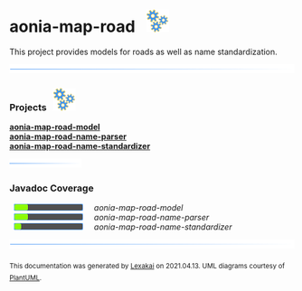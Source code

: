 # aonia-map-road &nbsp;&nbsp;![](documentation/images/gears-40.png)

This project provides models for roads as well as name standardization.

![](documentation/images/horizontal-line.png)

[//]: # (start-user-text)



[//]: # (end-user-text)

### Projects &nbsp; ![](documentation/images/gears-40.png)

[**aonia-map-road-model**](model/README.md)  
[**aonia-map-road-name-parser**](name-parser/README.md)  
[**aonia-map-road-name-standardizer**](name-standardizer/README.md)  

![](documentation/images/short-horizontal-line.png)

### Javadoc Coverage

&nbsp;  ![](documentation/images/meter-20-12.png) &nbsp; &nbsp; *aonia-map-road-model*  
&nbsp;  ![](documentation/images/meter-20-12.png) &nbsp; &nbsp; *aonia-map-road-name-parser*  
&nbsp;  ![](documentation/images/meter-10-12.png) &nbsp; &nbsp; *aonia-map-road-name-standardizer*

[//]: # (start-user-text)



[//]: # (end-user-text)

![](documentation/images/horizontal-line.png)

  
<sub>This documentation was generated by [Lexakai](https://github.com/Telenav/lexakai) on 2021.04.13. UML diagrams courtesy
of [PlantUML](http://plantuml.com).</sub>
